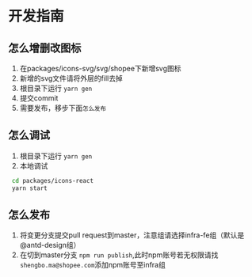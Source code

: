 # 开发指南

## 怎么增删改图标

1. 在packages/icons-svg/svg/shopee下新增svg图标
2. 新增的svg文件请将外层的fill去掉
3. 根目录下运行 ```yarn gen```
4. 提交commit
5. 需要发布，移步下面```怎么发布```
## 怎么调试

1. 根目录下运行 ```yarn gen```
2. 本地调试
 ```sh
  cd packages/icons-react
  yarn start
 ```

## 怎么发布

1. 将变更分支提交pull request到master，注意组请选择infra-fe组（默认是@antd-design组）
2. 在切到master分支 ```npm run publish```,此时npm账号若无权限请找```shengbo.ma@shopee.com```添加npm账号至infra组